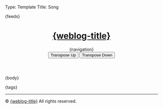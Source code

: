 Type: Template
Title: Song

<!DOCTYPE html>
<html lang="en">
<head>
<title>{weblog-title}{separator}{post-title}</title>
<meta charset="utf-8">
<meta name="viewport" content="width=device-width, initial-scale=1">
{feeds}
<link rel="stylesheet" href='https://kenei.weblog.lol/files/style.css'>
<style>
@import url('https://fonts.googleapis.com/css2?family=Source+Code+Pro:wght@400;700&family=Merriweather:wght@400;700&family=Open+Sans:wght@400;700&display=swap');
@import url('https://static.omg.lol/type/fontawesome-free/css/all.css');
</style>
</head>
<body>

<header>
	<h1 class="weblog-title"><a href="{base-path}">{weblog-title}</a></h1>
	{navigation}
	<!-- Add buttons for transposing -->
    <div>
        <button class="transpose-btn" onclick="transposeChords(1)">Transpose Up</button>
        <button class="transpose-btn" onclick="transposeChords(-1)">Transpose Down</button>
    </div>
</header>

<main>

{body}

<aside class="post-tags">
	{tags}
</aside>

<hr>

</main>

<footer>
    <p>&copy; <span id="current-year"></span> <a href="{base-path}">{weblog-title}</a> All rights reserved.</p>
</footer>
<script>
	// Define the mapping for chords
	const chordArray = ["C", "C♯", "D", "D♯", "E", "F", "F♯", "G", "G♯", "A", "A♯", "B"];
	const flatChordArray = ["C", "D♭", "D", "E♭", "E", "F", "G♭", "G", "A♭", "A", "B♭", "B"];

	// Function to transpose a chord
	function transposeChord(chord, semitones) {
		// Match the root note and suffix, handling sharp (♯) and flat (♭)
		const match = chord.match(/^([A-G])([♯♭#b]?)(.*)$/);
		if (!match) return chord;  // If it's not a valid chord, return as-is

		let root = match[1];  // The root note (e.g., C, G, A)
		let accidental = match[2];  // The accidental (e.g., ♯, ♭, #, b)
		const suffix = match[3];  // The suffix (e.g., m, 7, /F)

		let index;

		// Normalize accidental to either sharp or flat
		if (accidental === "♯" || accidental === "#") {
			index = chordArray.indexOf(root + "♯");
		} else if (accidental === "♭" || accidental === "b") {
			index = flatChordArray.indexOf(root + "♭");
		} else {
			// If no accidental, search in both arrays
			index = chordArray.indexOf(root);
			if (index === -1) {
				index = flatChordArray.indexOf(root);
			}
		}

		if (index === -1) return chord;  // If the root is not found, return the original chord

		// Calculate the new index with wrapping
		const newIndex = (index + semitones + 12) % 12;

		// Determine whether to use the sharp or flat name for the new chord
		let newChord;
		if (accidental === "♯" || accidental === "#") {
			newChord = chordArray[newIndex];
		} else if (accidental === "♭" || accidental === "b") {
			newChord = flatChordArray[newIndex];
		} else {
			// If no accidental, decide based on the nearest match (use flatChordArray for ♭ notes)
			newChord = flatChordArray.indexOf(chordArray[newIndex]) !== -1 ? flatChordArray[newIndex] : chordArray[newIndex];
		}

		// Return the transposed chord with the original suffix
		return newChord + suffix;
	}

	// Function to transpose all chords on the page
	function transposeChords(semitones) {
		const chords = document.querySelectorAll('.chordpro-chord');

		chords.forEach(chord => {
			let originalChord = chord.textContent.trim();
			let transposedChord = transposeChord(originalChord, semitones);
			chord.innerHTML = transposedChord.replace(/b/g, "♭").replace(/#/g, "♯");  // Replace normalized 'b' with ♭ and '#' with ♯
		});
	}
    // Set the current year
    document.getElementById('current-year').textContent = new Date().getFullYear();
</script>

</body>
</html>
